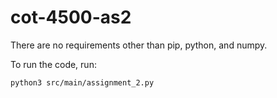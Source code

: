 # cot-4500-as2

There are no requirements other than pip, python, and numpy. 

To run the code, run: 
```
python3 src/main/assignment_2.py
```
